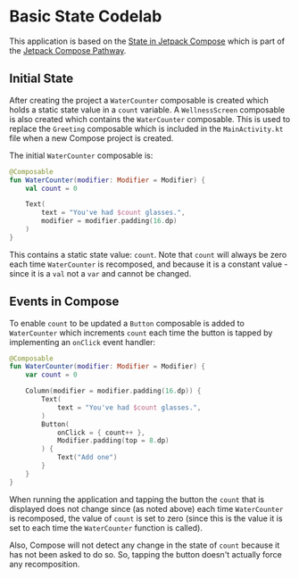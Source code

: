 # Basic State Codelab

This application is based on the 
[State in Jetpack Compose](https://developer.android.com/codelabs/jetpack-compose-state) 
which is part of the 
[Jetpack Compose Pathway](https://developer.android.com/courses/pathways/compose).

## Initial State
After creating the project a `WaterCounter` composable is created which holds a 
static state value in a `count` variable. A `WellnessScreen` composable is also 
created which contains the `WaterCounter` composable. This is used to replace 
the `Greeting` composable which is included in the `MainActivity.kt` file when a 
new Compose project is created.

The initial `WaterCounter` composable is:
```kotlin
@Composable
fun WaterCounter(modifier: Modifier = Modifier) {
    val count = 0

    Text(
        text = "You've had $count glasses.",
        modifier = modifier.padding(16.dp)
    )
}
```
This contains a static state value: `count`. Note that `count` will always be 
zero each time `WaterCounter` is recomposed, and because it is a constant
value - since it is a `val` not a `var` and cannot be changed. 

## Events in Compose
To enable `count` to be updated a `Button` composable is added to `WaterCounter`
which increments `count` each time the button is tapped by implementing an 
`onClick` event handler:
```kotlin
@Composable
fun WaterCounter(modifier: Modifier = Modifier) {
    var count = 0

    Column(modifier = modifier.padding(16.dp)) {
        Text(
            text = "You've had $count glasses.",
        )
        Button(
            onClick = { count++ },
            Modifier.padding(top = 8.dp)
        ) {
            Text("Add one")
        }
    }
}
```
When running the application and tapping the button the `count` that is 
displayed does not change since (as noted above) each time `WaterCounter` is 
recomposed, the value of `count` is set to zero (since this is the value it is 
set to each time the `WaterCounter` function is called).

Also, Compose will not detect any change in the state of `count` because it has 
not been asked to do so. So, tapping the button doesn't actually force any 
recomposition.
